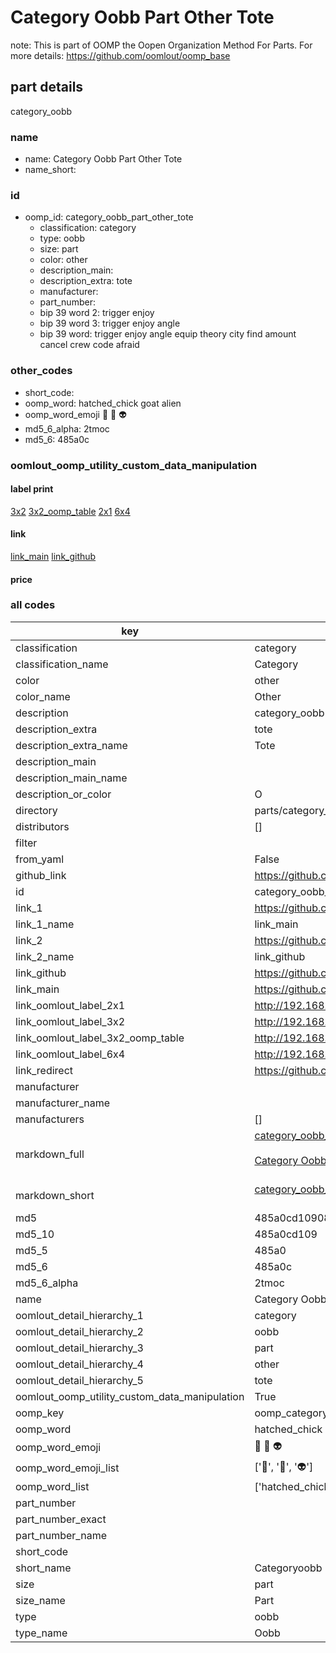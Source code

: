 # Category Oobb Part Other Tote  

note: This is part of OOMP the Oopen Organization Method For Parts. For more details: https://github.com/oomlout/oomp_base

##  part details
  



category_oobb



### name
* name: Category Oobb Part Other Tote
* name_short: 
### id
* oomp_id: category_oobb_part_other_tote
  * classification: category
  * type: oobb
  * size: part
  * color: other
  * description_main: 
  * description_extra: tote
  * manufacturer: 
  * part_number: 
  * bip 39 word 2: trigger enjoy
  * bip 39 word 3: trigger enjoy angle
  * bip 39 word: trigger enjoy angle equip theory city find amount cancel crew code afraid

### other_codes
* short_code: 
* oomp_word: hatched_chick goat alien
* oomp_word_emoji :hatched_chick: :goat: :alien:
* md5_6_alpha: 2tmoc
* md5_6: 485a0c






### oomlout_oomp_utility_custom_data_manipulation
#### label print
[3x2](http://192.168.1.245:1112/?label=oomp%202tmoc)
[3x2_oomp_table](http://192.168.1.108:1112/?label=oomp%202tmoc)
[2x1](http://192.168.1.242:1112/?label=oomp%202tmoc)
[6x4](http://192.168.1.55:1112/?label=oomp%202tmoc)    

#### link

[link_main](https://github.com/oomlout/oomlout_oomp_version_1_messy/tree/main/parts/category_oobb_part_other_tote) [link_github](https://github.com/oomlout/oomlout_oomp_version_1_messy/tree/main/parts/category_oobb_part_other_tote)                             

#### price







### all codes 
| key | value |  
| --- | --- |  
| classification | category |  
| classification_name | Category |  
| color | other |  
| color_name | Other |  
| description | category_oobb |  
| description_extra | tote |  
| description_extra_name | Tote |  
| description_main |  |  
| description_main_name |  |  
| description_or_color | O  |  
| directory | parts/category_oobb_part_other_tote |  
| distributors | [] |  
| filter |  |  
| from_yaml | False |  
| github_link | https://github.com/oomlout/oomlout_oomp_part_src/tree/main/parts/category_oobb_part_other_tote |  
| id | category_oobb_part_other_tote |  
| link_1 | https://github.com/oomlout/oomlout_oomp_version_1_messy/tree/main/parts/category_oobb_part_other_tote |  
| link_1_name | link_main |  
| link_2 | https://github.com/oomlout/oomlout_oomp_version_1_messy/tree/main/parts/category_oobb_part_other_tote |  
| link_2_name | link_github |  
| link_github | https://github.com/oomlout/oomlout_oomp_version_1_messy/tree/main/parts/category_oobb_part_other_tote |  
| link_main | https://github.com/oomlout/oomlout_oomp_version_1_messy/tree/main/parts/category_oobb_part_other_tote |  
| link_oomlout_label_2x1 | http://192.168.1.242:1112/?label=oomp%202tmoc |  
| link_oomlout_label_3x2 | http://192.168.1.245:1112/?label=oomp%202tmoc |  
| link_oomlout_label_3x2_oomp_table | http://192.168.1.108:1112/?label=oomp%202tmoc |  
| link_oomlout_label_6x4 | http://192.168.1.55:1112/?label=oomp%202tmoc |  
| link_redirect | https://github.com/oomlout/oomlout_oomp_version_1_messy/tree/main/parts/category_oobb_part_other_tote |  
| manufacturer |  |  
| manufacturer_name |  |  
| manufacturers | [] |  
| markdown_full | [category_oobb_part_other_tote](none)<br>[](none)<br>[Category Oobb Part Other Tote](none)<br><br> |  
| markdown_short | [category_oobb_part_other_tote](none)<br><br> |  
| md5 | 485a0cd109080ad4a5f024c21192af44 |  
| md5_10 | 485a0cd109 |  
| md5_5 | 485a0 |  
| md5_6 | 485a0c |  
| md5_6_alpha | 2tmoc |  
| name | Category Oobb Part Other Tote |  
| oomlout_detail_hierarchy_1 | category |  
| oomlout_detail_hierarchy_2 | oobb |  
| oomlout_detail_hierarchy_3 | part |  
| oomlout_detail_hierarchy_4 | other |  
| oomlout_detail_hierarchy_5 | tote |  
| oomlout_oomp_utility_custom_data_manipulation | True |  
| oomp_key | oomp_category_oobb_part_other_tote |  
| oomp_word | hatched_chick goat alien |  
| oomp_word_emoji | :hatched_chick: :goat: :alien: |  
| oomp_word_emoji_list | [':hatched_chick:', ':goat:', ':alien:'] |  
| oomp_word_list | ['hatched_chick', 'goat', 'alien'] |  
| part_number |  |  
| part_number_exact |  |  
| part_number_name |  |  
| short_code |  |  
| short_name | Categoryoobb |  
| size | part |  
| size_name | Part |  
| type | oobb |  
| type_name | Oobb |  
